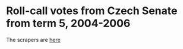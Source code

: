 # Roll-call votes from Czech Senate from term 5, 2004-2006

The scrapers are [here](https://github.com/KohoVolit/scraper-senat.cz)
